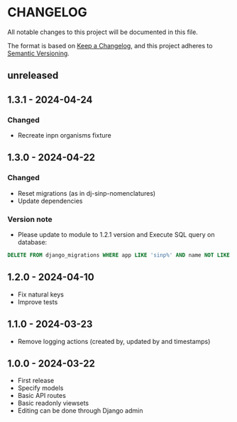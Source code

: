 # CHANGELOG

All notable changes to this project will be documented in this file.

The format is based on [Keep a Changelog](https://keepachangelog.com/), and this project adheres to [Semantic Versioning](https://semver.org/).

<!-- ## Unreleased [{version_tag}](https://github.com/opengisch/qgis-plugin-ci/releases/tag/{version_tag}) - YYYY-MM-DD -->

## unreleased

## 1.3.1 - 2024-04-24

### Changed

* Recreate inpn organisms fixture

## 1.3.0 - 2024-04-22

### Changed

* Reset migrations (as in dj-sinp-nomenclatures)
* Update dependencies

### Version note

* Please update to module to 1.2.1 version and Execute SQL query on database:

```sql
DELETE FROM django_migrations WHERE app LIKE 'sinp%' AND name NOT LIKE '0001_%';
```

## 1.2.0 - 2024-04-10

* Fix natural keys
* Improve tests

## 1.1.0 - 2024-03-23

* Remove logging actions (created by, updated by and timestamps)

## 1.0.0 - 2024-03-22

* First release
* Specify models
* Basic API routes
* Basic readonly viewsets
* Editing can be done through Django admin
